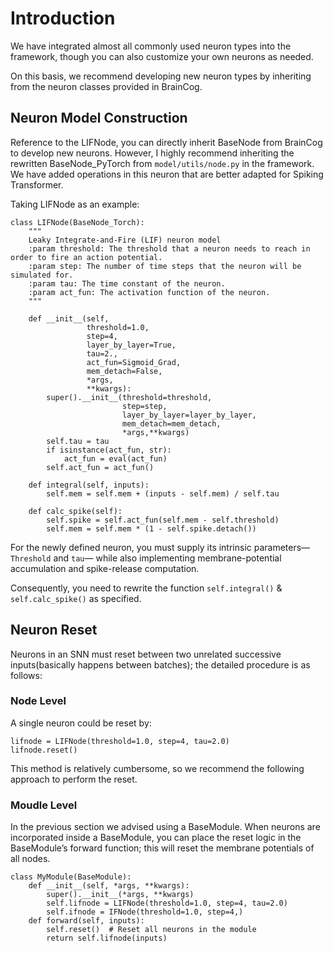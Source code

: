 # Introduction
We have integrated almost all commonly used neuron types into the framework, though you can also customize your own neurons as needed. 

On this basis, we recommend developing new neuron types by inheriting from the neuron classes provided in BrainCog.

## Neuron Model Construction
Reference to the LIFNode, you can directly inherit BaseNode from BrainCog to develop new neurons. However, I highly recommend inheriting the rewritten BaseNode_PyTorch from `model/utils/node.py` in the framework. We have added operations in this neuron that are better adapted for Spiking Transformer.

Taking LIFNode as an example:
```angular2html
class LIFNode(BaseNode_Torch):
    """
    Leaky Integrate-and-Fire (LIF) neuron model
    :param threshold: The threshold that a neuron needs to reach in order to fire an action potential.
    :param step: The number of time steps that the neuron will be simulated for.
    :param tau: The time constant of the neuron.
    :param act_fun: The activation function of the neuron.
    """

    def __init__(self,
                 threshold=1.0,
                 step=4,
                 layer_by_layer=True,
                 tau=2.,
                 act_fun=Sigmoid_Grad,
                 mem_detach=False,
                 *args,
                 **kwargs):
        super().__init__(threshold=threshold,
                         step=step,
                         layer_by_layer=layer_by_layer,
                         mem_detach=mem_detach,
                         *args,**kwargs)
        self.tau = tau
        if isinstance(act_fun, str):
            act_fun = eval(act_fun)
        self.act_fun = act_fun()

    def integral(self, inputs):
        self.mem = self.mem + (inputs - self.mem) / self.tau

    def calc_spike(self):
        self.spike = self.act_fun(self.mem - self.threshold)
        self.mem = self.mem * (1 - self.spike.detach())
```

For the newly defined neuron, you must supply its intrinsic parameters—`Threshold` and `tau`— while also implementing membrane-potential accumulation and spike-release computation. 

Consequently, you need to rewrite the function `self.integral()` & `self.calc_spike()` as specified.

## Neuron Reset
Neurons in an SNN must reset between two unrelated successive inputs(basically happens between batches); the detailed procedure is as follows:

### Node Level 
A single neuron could be reset by:
```angular2html
lifnode = LIFNode(threshold=1.0, step=4, tau=2.0)
lifnode.reset()
```
This method is relatively cumbersome, so we recommend the following approach to perform the reset.

### Moudle Level
In the previous section we advised using a BaseModule. When neurons are incorporated inside a BaseModule, you can place the reset logic in the BaseModule’s forward function; this will reset the membrane potentials of all nodes.
```angular2html
class MyModule(BaseModule):
    def __init__(self, *args, **kwargs):
        super().__init__(*args, **kwargs)
        self.lifnode = LIFNode(threshold=1.0, step=4, tau=2.0)
        self.ifnode = IFNode(threshold=1.0, step=4,)
    def forward(self, inputs):
        self.reset()  # Reset all neurons in the module
        return self.lifnode(inputs)
```
